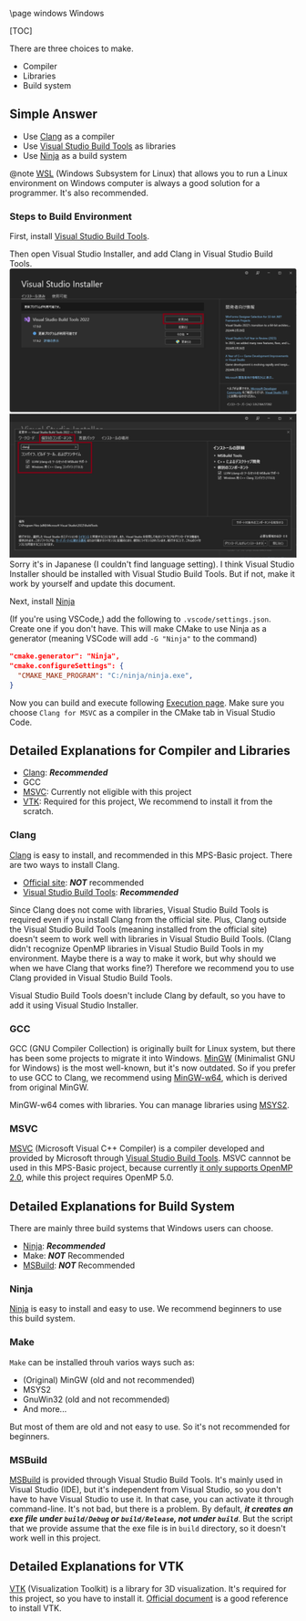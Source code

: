 \page windows Windows

[TOC]

There are three choices to make.
- Compiler
- Libraries
- Build system

## Simple Answer
- Use [Clang][Clang] as a compiler
- Use [Visual Studio Build Tools][Visual Studio Build Tools] as libraries
- Use [Ninja][Ninja] as a build system

@note
[WSL](https://learn.microsoft.com/en-us/windows/wsl/about)
(Windows Subsystem for Linux) that allows you to run a Linux environment
on Windows computer is always a good solution for a programmer.
It's also recommended.

### Steps to Build Environment
First, install [Visual Studio Build Tools][Visual Studio Build Tools].

Then open Visual Studio Installer, and add Clang in Visual Studio Build Tools.
![](fig/Visual-Studio-Installer_1.png)
![](fig/Visual-Studio-Installer_2.png)
Sorry it's in Japanese (I couldn't find language setting).
I think Visual Studio Installer should be installed with Visual Studio Build Tools.
But if not, make it work by yourself and update this document.

Next, install [Ninja][Ninja]

(If you're using VSCode,) add the following to ```.vscode/settings.json```.
Create one if you don't have.
This will make CMake to use Ninja as a generator
(meaning VSCode will add ```-G "Ninja"``` to the command)
```json
"cmake.generator": "Ninja",
"cmake.configureSettings": {
  "CMAKE_MAKE_PROGRAM": "C:/ninja/ninja.exe",
}
```

Now you can build and execute following [Execution page](execution.md).
Make sure you choose ```Clang for MSVC``` as a compiler in the CMake tab
in Visual Studio Code.

## Detailed Explanations for Compiler and Libraries
- [Clang](https://clang.llvm.org/index.html): ***Recommended***
- GCC
- [MSVC](https://en.wikipedia.org/wiki/Microsoft_Visual_C%2B%2B): Currently not eligible with this project
- [VTK](https://vtk.org/): Required for this project, We recommend to install it from the scratch.

### Clang
[Clang](https://clang.llvm.org/index.html)
is easy to install, and recommended in this MPS-Basic project.
There are two ways to install Clang.
- [Official site](https://releases.llvm.org/download.html): ***NOT*** recommended
- [Visual Studio Build Tools](https://visualstudio.microsoft.com/downloads/#build-tools-for-visual-studio-2022): ***Recommended***

Since Clang does not come with libraries, Visual Studio Build Tools is required
even if you install Clang from the official site.
Plus, Clang outside the Visual Studio Build Tools
(meaning installed from the official site)
doesn't seem to work well with libraries in Visual Studio Build Tools.
(Clang didn't recognize OpenMP libraries in Visual Studio Build Tools in my environment.
Maybe there is a way to make it work, but why should we when we have Clang that works fine?)
Therefore we recommend you to use Clang provided in Visual Studio Build Tools.

Visual Studio Build Tools doesn't include Clang by default,
so you have to add it using Visual Studio Installer.

### GCC
GCC (GNU Compiler Collection) is originally built for Linux system,
but there has been some projects
to migrate it into Windows.
[MinGW](https://osdn.net/projects/mingw/) (Minimalist GNU for Windows)
is the most well-known, but it's now outdated.
So if you prefer to use GCC to Clang,
we recommend using [MinGW-w64](https://www.mingw-w64.org/),
which is derived from original MinGW.

MinGW-w64 comes with libraries. You can manage libraries using
[MSYS2](https://www.msys2.org/).

### MSVC
[MSVC](https://en.wikipedia.org/wiki/Microsoft_Visual_C%2B%2B)
(Microsoft Visual C++ Compiler) is a compiler developed and provided by Microsoft
through [Visual Studio Build Tools](https://visualstudio.microsoft.com/downloads/#build-tools-for-visual-studio-2022).
MSVC cannnot be used in this MPS-Basic project,
because currently [it only supports OpenMP 2.0](https://learn.microsoft.com/en-us/cpp/build/reference/openmp-enable-openmp-2-0-support?view=msvc-170),
while this project requires OpenMP 5.0.

## Detailed Explanations for Build System
There are mainly three build systems that Windows users can choose.
- [Ninja][Ninja]: ***Recommended***
- Make: ***NOT*** Recommended
- [MSBuild][MSBuild]: ***NOT*** Recommended

### Ninja
[Ninja][Ninja] is easy to install and easy to use.
We recommend beginners to use this build system.

### Make
`Make` can be installed throuh varios ways such as:
- (Original) MinGW (old and not recommended)
- MSYS2
- GnuWin32 (old and not recommended)
- And more...

But most of them are old and not easy to use.
So it's not recommended for beginners.

### MSBuild
[MSBuild][MSBuild] is provided through Visual Studio Build Tools.
It's mainly used in Visual Studio (IDE), but it's independent from Visual Studio,
so you don't have to have Visual Studio to use it.
In that case, you can activate it through command-line.
It's not bad, but there is a problem.
By default, ***it creates an exe file under ```build/Debug``` or ```build/Release```, not under ```build```***.
But the script that we provide assume that the exe file is in ```build``` directory,
so it doesn't work well in this project.

## Detailed Explanations for VTK
[VTK](https://vtk.org/) (Visualization Toolkit) is a library for 3D visualization.
It's required for this project, so you have to install it.
[Official document](https://docs.vtk.org/en/latest/build_instructions/index.html)
is a good reference to install VTK.

[Visual Studio Build Tools]: https://visualstudio.microsoft.com/downloads/#build-tools-for-visual-studio-2022
[Clang]: https://clang.llvm.org/index.html
[Ninja]: https://ninja-build.org/
[MSBuild]: https://learn.microsoft.com/en-us/visualstudio/msbuild/msbuild?view=vs-2022
